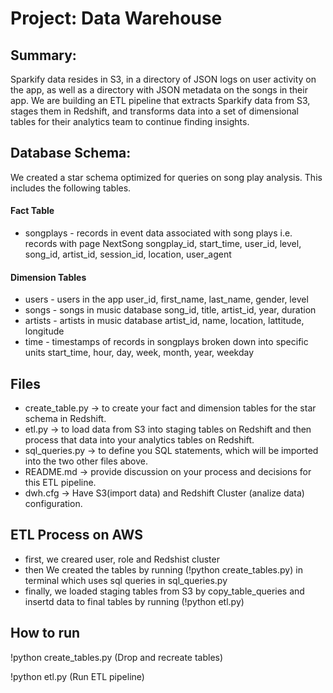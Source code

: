# Project: Data Warehouse

## Summary:
Sparkify data resides in S3, in a directory of JSON logs on user activity on the app, as well as a directory with JSON metadata on the songs in their app.
We are building an ETL pipeline that extracts Sparkify data from S3, stages them in Redshift, and transforms data into a set of dimensional tables for their analytics team to continue finding insights.

## Database Schema:
We created a star schema optimized for queries on song play analysis. This includes the following tables.
#### Fact Table
* songplays - records in event data associated with song plays i.e. records with page NextSong
  songplay_id, start_time, user_id, level, song_id, artist_id,  session_id, location, user_agent
#### Dimension Tables
* users - users in the app
  user_id, first_name, last_name, gender, level
* songs - songs in music database
  song_id, title, artist_id, year, duration
* artists - artists in music database
  artist_id, name, location, lattitude, longitude
* time - timestamps of records in songplays broken down into specific units
  start_time, hour, day, week, month, year, weekday
  
## Files
* create_table.py -> to create your fact and dimension tables for the star schema in Redshift.
* etl.py -> to load data from S3 into staging tables on Redshift and then process that data into your analytics tables on Redshift.
* sql_queries.py -> to define you SQL statements, which will be imported into the two other files above.
* README.md -> provide discussion on your process and decisions for this ETL pipeline.
* dwh.cfg -> Have S3(import data) and Redshift Cluster (analize data) configuration.


## ETL Process on AWS
* first, we creared user, role and Redshist cluster
* then We created the tables by running 
  (!python create_tables.py) in terminal which uses sql queries in  sql_queries.py
* finally, we loaded staging tables from S3 by copy_table_queries and insertd data to final tables by running (!python etl.py)

## How to run 
!python create_tables.py (Drop and recreate tables)

!python etl.py (Run ETL pipeline)





